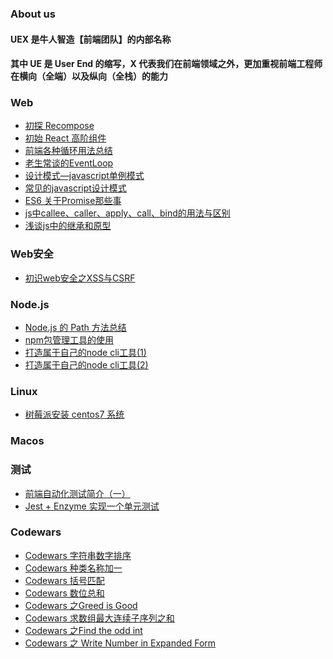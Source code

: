 ### About us

#### UEX 是牛人智造【前端团队】的内部名称

#### 其中 UE 是 User End 的缩写，X 代表我们在前端领域之外，更加重视前端工程师在横向（全端）以及纵向（全栈）的能力

### Web
- <a href="//github.com/NeuronGenius/UEX.Blog/issues/5">初探 Recompose</a>
- <a href="//github.com/NeuronGenius/UEX.Blog/issues/7">初始 React 高阶组件</a>
- <a href="//github.com/NeuronGenius/UEX.Blog/issues/16">前端各种循环用法总结</a>
- <a href="//github.com/NeuronGenius/UEX.Blog/issues/18">老生常谈的EventLoop</a>
- <a href="//github.com/NeuronGenius/UEX.Blog/issues/19">设计模式—javascript单例模式</a>
- <a href="//github.com/NeuronGenius/UEX.Blog/issues/20">常见的javascript设计模式</a>
- <a href="//github.com/NeuronGenius/UEX.Blog/issues/22">ES6 关于Promise那些事</a>
- <a href="//github.com/NeuronGenius/UEX.Blog/issues/27">js中callee、caller、apply、call、bind的用法与区别</a>
- <a href="//github.com/NeuronGenius/UEX.Blog/issues/28">浅谈js中的继承和原型</a>

### Web安全
- <a href="//github.com/NeuronGenius/UEX.Blog/issues/4">初识web安全之XSS与CSRF</a>

### Node.js
- <a href="//github.com/NeuronGenius/UEX.Blog/issues/1">Node.js 的 Path 方法总结</a>
- <a href="//github.com/NeuronGenius/UEX.Blog/issues/12">npm包管理工具的使用</a>
- <a href="//github.com/NeuronGenius/UEX.Blog/issues/26">打造属于自己的node cli工具(1) </a>
- <a href="https://github.com/NeuronGenius/UEX.Blog/issues/30">打造属于自己的node cli工具(2)</a>

### Linux

- <a href="//github.com/NeuronGenius/UEX.Blog/issues/3">树莓派安装 centos7 系统</a>

### Macos

### 测试
- <a href="//github.com/NeuronGenius/UEX.Blog/issues/13">前端自动化测试简介（一）</a>
- <a href="//github.com/NeuronGenius/UEX.Blog/issues/29">Jest + Enzyme 实现一个单元测试</a>
### Codewars
- <a href="//github.com/NeuronGenius/client/issues/6">Codewars 字符串数字排序</a>
- <a href="//github.com/NeuronGenius/client/issues/10">Codewars 种类名称加一 </a>
- <a href="//github.com/NeuronGenius/client/issues/8">Codewars 括号匹配 </a> 
- <a href="//github.com/NeuronGenius/UEX.Blog/issues/17">Codewars 数位总和 </a> 
- <a href="//github.com/NeuronGenius/UEX.Blog/issues/21">Codewars 之Greed is Good</a> 
- <a href="//github.com/NeuronGenius/UEX.Blog/issues/23">Codewars 求数组最大连续子序列之和</a> 
- <a href="//github.com/NeuronGenius/UEX.Blog/issues/24">Codewars 之Find the odd int</a> 
- <a href="//github.com/NeuronGenius/UEX.Blog/issues/25">Codewars 之 Write Number in Expanded Form</a> 
